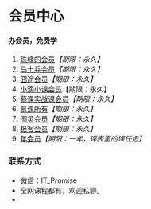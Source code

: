 # 会员中心

#### 办会员，免费学 

1.  [珠峰的会员](./珠峰.md)*【期限：永久】*
2.  [马士兵会员](./马士兵.md)*【期限：永久】*
3.  [囧途会员](./程序员在囧途.md)*【期限：永久】*
4.  [小滴小课会员](./小滴课堂.md)【期限：永久】
5.  [慕课实战课会员](./慕课网.md)*【期限：永久】*
6.  [慕课所有](./慕课网.md)*【期限：永久】*
7.  [图灵会员](./图灵.md)*【期限：永久】*
8.  [极客会员](./极客时间.md)*【期限：永久】*
10.  [年会员](./资源列表首页.md)*【期限：一年，课表里的课任选】*

### **联系方式**
- 微信：IT_Promise
- 全网课程都有，欢迎私聊。
-  